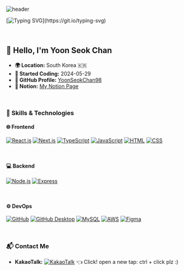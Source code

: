 ![header](https://capsule-render.vercel.app/api?type=venom&height=300&color=gradient&text=welcome%20to%20my%20%20world&section=header&reversal=false&fontAlign=50&animation=fadeIn&textBg=false)

[![Typing SVG](https://readme-typing-svg.demolab.com?font=Oswald&weight=500&size=30&duration=3000&pause=1000&color=FFFFFF&background=8745FF00&random=false&width=1000&lines=🔥+Hi+guys!+I'm+a+passionate+Frontend+Developer!)](https://git.io/typing-svg)

<br>

## 👋 Hello, I'm Yoon Seok Chan

- **🌍 Location:** South Korea 🇰🇷
- **📅 Started Coding:** 2024-05-29
- **🔗 GitHub Profile:** [YoonSeokChan98](https://github.com/YoonSeokChan98)
- **📖 Notion:** [My Notion Page](https://www.notion.so/115e8f654d838083994ce6333f298e05)

<br>

### 🚀 Skills & Technologies

#### 🌐 Frontend
<p>
  <a href="https://reactjs.org/" target="_blank"><img src="https://img.shields.io/badge/react-%2320232a.svg?style=flat&logo=react&logoColor=%2361DAFB" alt="React.js"/></a>
  <a href="https://nextjs.org/" target="_blank"><img src="https://img.shields.io/badge/Next-black?style=flat&logo=next.js&logoColor=white" alt="Next.js"/></a>
  <a href="https://www.typescriptlang.org/" target="_blank"><img src="https://img.shields.io/badge/typescript-%23007ACC.svg?style=flat&logo=typescript&logoColor=white" alt="TypeScript"/></a>
  <a href="https://www.javascript.com/" target="_blank"><img src="https://img.shields.io/badge/javascript-%23323330.svg?style=flat&logo=javascript&logoColor=%23F7DF1E" alt="JavaScript"/></a>
  <a href="https://html.spec.whatwg.org/" target="_blank"><img src="https://img.shields.io/badge/html5-%23E34F26.svg?style=flat&logo=html5&logoColor=white" alt="HTML"/></a>
  <a href="https://www.w3schools.com/css/default.asp" target="_blank"><img src="https://img.shields.io/badge/css3-%231572B6.svg?style=flat&logo=css3&logoColor=white" alt="CSS"/></a>
</p>

<br>

#### 💻 Backend
<p>
  <a href="https://nodejs.org/" target="_blank"><img src="https://img.shields.io/badge/node.js-6DA55F?style=flat&logo=node.js&logoColor=white" alt="Node.js"/></a>
  <a href="https://expressjs.com/" target="_blank"><img src="https://img.shields.io/badge/express-%23404d59.svg?style=flat&logo=express&logoColor=white" alt="Express"/></a>
</p>

<br>

#### ⚙️ DevOps
<p>
  <a href="https://github.com/" target="_blank"><img src="https://img.shields.io/badge/github-%23121011.svg?style=flat&logo=github&logoColor=white" alt="GitHub"/></a>
<a href="https://desktop.github.com/" target="_blank"><img src="https://img.shields.io/badge/github%20desktop-%238A2BE2.svg?style=flat&logo=github&logoColor=white" alt="GitHub Desktop"/></a>
  <a href="https://www.mysql.com/" target="_blank"><img src="https://img.shields.io/badge/mysql-%234479A1.svg?style=flat&logo=mysql&logoColor=white" alt="MySQL"/></a>
  <a href="https://aws.amazon.com/" target="_blank"><img src="https://img.shields.io/badge/AWS-%23FF9900.svg?style=flat&logo=amazonwebservices&logoColor=white" alt="AWS"/></a>
  <a href="https://www.figma.com/" target="_blank"><img src="https://img.shields.io/badge/figma-%23F24E1E.svg?style=flat&logo=figma&logoColor=white" alt="Figma"/></a>
</p>

<!--
<br>

### 📊 My GitHub Stats
![Anurag's GitHub stats](https://github-readme-stats.vercel.app/api?username=YoonSeokChan98&show_icons=true&theme=cobaltbg_color=00000000)

<br>

### 📈 Most Used Languages
![Top Langs](https://github-readme-stats.vercel.app/api/top-langs/?username=YoonSeokChan98&layout=compact&theme=radical)

<br/>

### 🎉 Contributions
[![YoonSeokChan98's github activity graph](https://github-readme-activity-graph.vercel.app/graph?username=YoonSeokChan98&theme=react)](https://github.com/YoonSeokChan98)

[![Hits](https://hits.seeyoufarm.com/api/count/incr/badge.svg?url=https%3A%2F%2Fgithub.com%2FYoonSeokChan98%2Fhit-counter&count_bg=%2300FFEE&title_bg=%23000000&icon=github.svg&icon_color=%23FFFFFF&title=hits&edge_flat=false)](https://hits.seeyoufarm.com)

<br>
--> 

<br/>

### 📬 Contact Me
- **KakaoTalk:** [![KakaoTalk](https://img.shields.io/badge/kakaotalk-ffcd00.svg?style=for-the-badge&logo=kakaotalk&logoColor=000000)](https://open.kakao.com/o/sA3l7SAg) 👈 Click!
    open a new tap: ctrl + click plz :)

<br>
